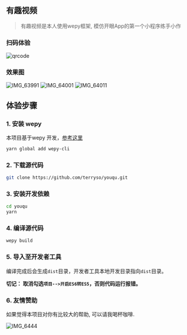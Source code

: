 
## 有趣视频
> 有趣视频是本人使用wepy框架, 模仿开眼App的第一个小程序练手小作

### 扫码体验

![qrcode](http://7xnju0.dl1.z0.glb.clouddn.com/qrcode.jpg)

### 效果图

![IMG_63991](http://7xnju0.dl1.z0.glb.clouddn.com/IMG_63991.PNG) ![IMG_64001](http://7xnju0.dl1.z0.glb.clouddn.com/IMG_64001.PNG) ![IMG_64011](http://7xnju0.dl1.z0.glb.clouddn.com/IMG_64011.PNG)

## 体验步骤

### 1. 安装 wepy
本项目基于wepy
开发，[参考这里](https://github.com/wepyjs/wepy)

```bash
yarn global add wepy-cli
```

### 2. 下载源代码
```bash
git clone https://github.com/terryso/youqu.git
```

### 3. 安装开发依赖
```bash
cd youqu
yarn
```

### 4. 编译源代码
```bash
wepy build
```

### 5. 导入至开发者工具

编译完成后会生成`dist`目录，开发者工具本地开发目录指向`dist`目录。

**切记： 取消勾选`项目-->开启ES6转ES5`，否则代码运行报错。**

### 6. 友情赞助

如果觉得本项目对你有比较大的帮助, 可以请我喝杯咖啡.

![IMG_6444](http://7xnju0.dl1.z0.glb.clouddn.com/IMG_6444.JPG)



